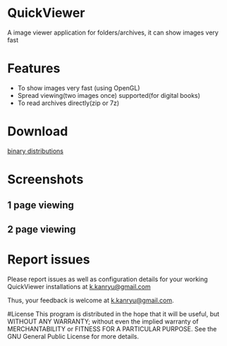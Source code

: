 QuickViewer
===========

A image viewer application for folders/archives, it can show images very fast

# Features

 - To show images very fast (using OpenGL)
 - Spread viewing(two images once) supported(for digital books)
 - To read archives directly(zip or 7z)

# Download

[binary distributions](https://github.com/kanryu/quickviewer/latest)

# Screenshots

## 1 page viewing

## 2 page viewing



# Report issues
Please report issues as well as configuration details for your working 
QuickViewer installations at <k.kanryu@gmail.com>

Thus, your feedback is welcome at <k.kanryu@gmail.com>.

#License
This program is distributed in the hope that it will be useful, but WITHOUT ANY WARRANTY; without even the implied warranty of MERCHANTABILITY or FITNESS FOR A PARTICULAR PURPOSE. See the GNU General Public License for more details.

